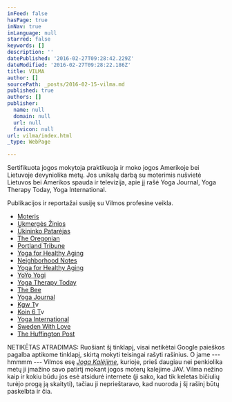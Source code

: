 ```yaml
---
inFeed: false
hasPage: true
inNav: true
inLanguage: null
starred: false
keywords: []
description: ''
datePublished: '2016-02-27T09:28:42.229Z'
dateModified: '2016-02-27T09:28:22.186Z'
title: VILMA
author: []
sourcePath: _posts/2016-02-15-vilma.md
published: true
authors: []
publisher:
  name: null
  domain: null
  url: null
  favicon: null
url: vilma/index.html
_type: WebPage

---
```

Sertifikuota jogos mokytoja praktikuoja ir moko jogos Amerikoje bei Lietuvoje devyniolika metų. Jos unikalų darbą su moterimis nušvietė Lietuvos bei Amerikos spauda ir televizija, apie jį rašė Yoga Journal, Yoga Therapy Today, Yoga International.

Publikacijos ir reportažai susiję su Vilmos profesine veikla.

* [Moteris][0]
* [Ukmergės Žinios][1]
* [Ūkininko Patarėjas][2]
* [The Oregonian][3]
* [Portland Tribune][4]
* [Yoga for Healthy Aging][5]
* [Neighborhood Notes][6]
* [Yoga for Healthy Aging][7]
* [YoYo Yogi][8]
* [Yoga Therapy Today][9]
* [The Bee][10]
* [Yoga Journal][11]
* [Kgw T][12]v
* [Koin 6 T][12]v
* [Yoga International][13]
* [Sweden With Love][14]
* [The Huffington Post][15]

NETIKĖTAS ATRADIMAS: Ruošiant šį tinklapį, visai netikėtai Google paieškos pagalba aptikome tinklapį, skirtą mokyti teisingai rašyti rašinius. O jame --- hmmmm --- Vilmos esę _[Joga Kalėjime][16]_, kurioje, prieš daugiau nei penkiolika metų ji įmažino savo patirtį mokant jogos moterų kalejime JAV. Vilma nežino kaip ir kokiu būdu jos esė atsidurė internete (ji sako, kad tik keletas bičiulių turėjo progą ją skaityti), tačiau ji neprieštaravo, kad nuoroda į šį rašinį būtų paskelbta ir čia.

[0]: http://www.moteris.lt/sveikata/apkunumas-ne-kliutis-daryti-joga-ir-gerai-jaustis.d?id=59911607
[1]: http://www.ukzinios.lt/component/content/article?scaron;keitė-į-kadrėnus=&id=5255:atostogų-kelionę-po-europą-i
[2]: http://ukininkopatarejas.lt/vilma-zaleskaite-walters-kiekvienas-gali-buti-pats-sau-mokytojas/
[3]: http://www.oregonlive.com/portland/index.ssf/2011/04/a_sellwood_class_puts_the_heal.html
[4]: http://yogaforthelargerwoman.com/site/wp-content/uploads/2012/07/yaga-article-portland-tribune.pdf
[5]: http://yogaforhealthyaging.blogspot.com/2011/11/larger-women-and-yoga-getting-creative.html
[6]: http://www.neighborhoodnotes.com/news/2010/12/yoga_for_every_body_and_every_ageportland_specialty_classes_cater_to_many_needs/
[7]: http://yogaforhealthyaging.blogspot.dk/2012/11/yoga-for-every-body-interview-with.html
[8]: http://www.yoyoyogiblog.com/tag/yoga-for-the-larger-woman/
[9]: http://yogaforthelargerwoman.com/
[10]: http://yogaforthelargerwoman.com/site/wp-content/uploads/2012/07/yoga-article-may-2012-bee-website.pdf
[11]: http://www.yogajournal.com/article/balance/beautiful-discovery/
[12]: https://www.youtube.com/watch?v=3ICrIRyDUyU
[13]: http://yogaforthelargerwoman.com/site/wp-content/uploads/2012/07/sp12-Feat-Friends-wBody.pdf
[14]: http://www.swedenwithlove.com/2014/02/beautiful-revelation/
[15]: http://www.huffingtonpost.com/rob-schware/yoga-how-we-serve-the-lar_b_4010849.html
[16]: http://gid.lt/lietuviu-kalba/joga-kalejime
